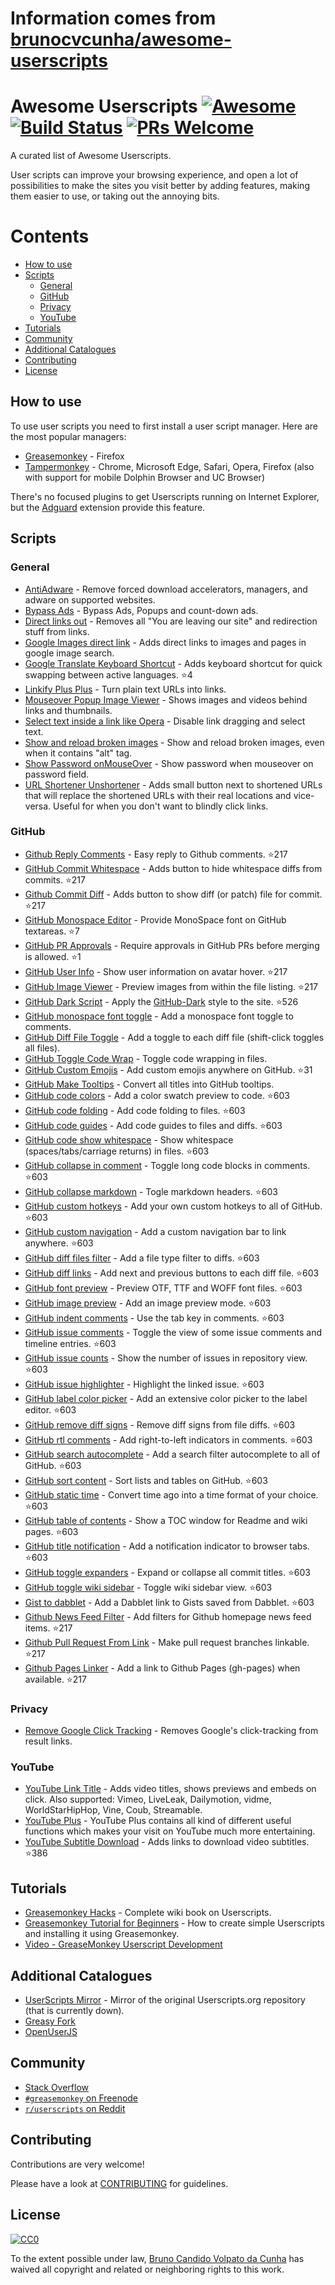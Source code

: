 # Information comes from [brunocvcunha/awesome-userscripts](https://github.com/brunocvcunha/awesome-userscripts)
# Awesome Userscripts [![Awesome](https://cdn.rawgit.com/sindresorhus/awesome/d7305f38d29fed78fa85652e3a63e154dd8e8829/media/badge.svg)](https://github.com/sindresorhus/awesome) [![Build Status](https://travis-ci.org/brunocvcunha/awesome-userscripts.svg?branch=master)](https://travis-ci.org/brunocvcunha/awesome-userscripts) [![PRs Welcome](https://img.shields.io/badge/PRs-welcome-brightgreen.svg)](http://makeapullrequest.com)

A curated list of Awesome Userscripts.

User scripts can improve your browsing experience, and open a lot of possibilities to make the sites you visit better by adding features, making them easier to use, or taking out the annoying bits.


# Contents

- [How to use](#How_to_use)
- [Scripts](#scripts)
  - [General](#general)
  - [GitHub](#github)
  - [Privacy](#privacy)
  - [YouTube](#youtube)
- [Tutorials](#tutorials)
- [Community](#community)
- [Additional Catalogues](#additional-catalogues)
- [Contributing](#contributing)
- [License](#license)



## How to use

To use user scripts you need to first install a user script manager. Here are the most popular managers:
- [Greasemonkey](http://www.greasespot.net/) - Firefox
- [Tampermonkey](https://tampermonkey.net/) - Chrome, Microsoft Edge, Safari, Opera, Firefox (also with support for mobile Dolphin Browser and UC Browser)

There's no focused plugins to get Userscripts running on Internet Explorer, but the [Adguard](https://adguard.com/) extension provide this feature.


## Scripts

### General

* [AntiAdware](https://greasyfork.org/en/scripts/4294-antiadware) - Remove forced download accelerators, managers, and adware on supported websites.
* [Bypass Ads](https://greasyfork.org/en/scripts/4881-adsbypasser) - Bypass Ads, Popups and count-down ads.
* [Direct links out](https://openuserjs.org/scripts/nokeya/Direct_links_out) - Removes all "You are leaving our site" and redirection stuff from links.
* [Google Images direct link](https://greasyfork.org/en/scripts/3187-google-images-direct-link) - Adds direct links to images and pages in google image search.
* [Google Translate Keyboard Shortcut](https://github.com/Greenek/google-translate-keyboard-shortcut-userscript) - Adds keyboard shortcut for quick swapping between active languages. :star:4
* [Linkify Plus Plus](https://greasyfork.org/en/scripts/4255-linkify-plus-plus) - Turn plain text URLs into links.
* [Mouseover Popup Image Viewer](https://greasyfork.org/en/scripts/404-mouseover-popup-image-viewer) - Shows images and videos behind links and thumbnails.
* [Select text inside a link like Opera](https://greasyfork.org/en/scripts/789-select-text-inside-a-link-like-opera) - Disable link dragging and select text.
* [Show and reload broken images](https://greasyfork.org/en/scripts/790-show-and-reload-broken-images) - Show and reload broken images, even when it contains "alt" tag.
* [Show Password onMouseOver](https://greasyfork.org/en/scripts/32-show-password-onmouseover) - Show password when mouseover on password field.
* [URL Shortener Unshortener](https://greasyfork.org/en/scripts/5359-url-shortener-unshortener) - Adds small button next to shortened URLs that will replace the shortened URLs with their real locations and vice-versa. Useful for when you don't want to blindly click links.


### GitHub

* [Github Reply Comments](https://github.com/jerone/UserScripts/tree/master/Github_Reply_Comments#readme) - Easy reply to Github comments. :star:217
* [GitHub Commit Whitespace](https://github.com/jerone/UserScripts/tree/master/Github_Commit_Whitespace#readme) - Adds button to hide whitespace diffs from commits. :star:217
* [Github Commit Diff](https://github.com/jerone/UserScripts/tree/master/Github_Commit_Diff#readme) - Adds button to show diff (or patch) file for commit. :star:217
* [GitHub Monospace Editor](https://github.com/devxoul/github-monospace-editor) - Provide MonoSpace font on GitHub textareas. :star:7
* [GitHub PR Approvals](https://github.com/stowball/github-pr-approvals) - Require approvals in GitHub PRs before merging is allowed. :star:1
* [GitHub User Info](https://github.com/jerone/UserScripts/tree/master/Github_User_Info#readme) - Show user information on avatar hover. :star:217
* [GitHub Image Viewer](https://github.com/jerone/UserScripts/tree/master/Github_Image_Viewer#readme) - Preview images from within the file listing. :star:217
* [GitHub Dark Script](https://github.com/StylishThemes/GitHub-Dark-Script) - Apply the [GitHub-Dark](https://github.com/StylishThemes/GitHub-Dark) style to the site. :star:526
* [GitHub monospace font toggle](https://greasyfork.org/en/scripts/18787-github-monospace-font-toggle) - Add a monospace font toggle to comments.
* [GitHub Diff File Toggle](https://greasyfork.org/en/scripts/18788-github-diff-file-toggle) - Add a toggle to each diff file (shift-click toggles all files).
* [GitHub Toggle Code Wrap](https://greasyfork.org/en/scripts/18789-github-toggle-code-wrap) - Toggle code wrapping in files.
* [GitHub Custom Emojis](https://github.com/StylishThemes/GitHub-Custom-Emojis) - Add custom emojis anywhere on GitHub. :star:31
* [GitHub Make Tooltips](https://greasyfork.org/en/scripts/22194) - Convert all titles into GitHub tooltips.
* [GitHub code colors](https://github.com/Mottie/GitHub-userscripts/wiki/GitHub-code-colors) - Add a color swatch preview to code. :star:603
* [GitHub code folding](https://github.com/Mottie/GitHub-userscripts/wiki/GitHub-code-folding) - Add code folding to files. :star:603
* [GitHub code guides](https://github.com/Mottie/GitHub-userscripts/wiki/GitHub-code-guides) - Add code guides to files and diffs. :star:603
* [GitHub code show whitespace](https://github.com/Mottie/GitHub-userscripts/wiki/GitHub-code-show-whitespace) - Show whitespace (spaces/tabs/carriage returns) in files. :star:603
* [GitHub collapse in comment](https://github.com/Mottie/GitHub-userscripts/wiki/GitHub-collapse-in-comment) - Toggle long code blocks in comments. :star:603
* [GitHub collapse markdown](https://github.com/Mottie/GitHub-userscripts/wiki/GitHub-collapse-markdown) - Togle markdown headers. :star:603
* [GitHub custom hotkeys](https://github.com/Mottie/GitHub-userscripts/wiki/GitHub-custom-hotkeys) - Add your own custom hotkeys to all of GitHub. :star:603
* [GitHub custom navigation](https://github.com/Mottie/GitHub-userscripts/wiki/GitHub-custom-navigation) - Add a custom navigation bar to link anywhere. :star:603
* [GitHub diff files filter](https://github.com/Mottie/GitHub-userscripts/wiki/GitHub-diff-files-filter) - Add a file type filter to diffs. :star:603
* [GitHub diff links](https://github.com/Mottie/GitHub-userscripts/wiki/GitHub-diff-links) - Add next and previous buttons to each diff file. :star:603
* [GitHub font preview](https://github.com/Mottie/GitHub-userscripts/wiki/GitHub-font-preview) - Preview OTF, TTF and WOFF font files. :star:603
* [GitHub image preview](https://github.com/Mottie/GitHub-userscripts/wiki/GitHub-image-preview) - Add an image preview mode. :star:603
* [GitHub indent comments](https://github.com/Mottie/GitHub-userscripts/wiki/GitHub-indent-comments) - Use the tab key in comments. :star:603
* [GitHub issue comments](https://github.com/Mottie/GitHub-userscripts/wiki/GitHub-issue-comments) - Toggle the view of some issue comments and timeline entries. :star:603
* [GitHub issue counts](https://github.com/Mottie/GitHub-userscripts/wiki/GitHub-issue-counts) - Show the number of issues in repository view. :star:603
* [GitHub issue highlighter](https://github.com/Mottie/GitHub-userscripts/wiki/GitHub-issue-highlighter) - Highlight the linked issue. :star:603
* [GitHub label color picker](https://github.com/Mottie/GitHub-userscripts/wiki/GitHub-label-color-picker) - Add an extensive color picker to the label editor. :star:603
* [GitHub remove diff signs](https://github.com/Mottie/GitHub-userscripts/wiki/GitHub-remove-diff-signs) - Remove diff signs from file diffs. :star:603
* [GitHub rtl comments](https://github.com/Mottie/GitHub-userscripts/wiki/GitHub-rtl-comments) - Add right-to-left indicators in comments. :star:603
* [GitHub search autocomplete](https://github.com/Mottie/GitHub-userscripts/wiki/GitHub-search-autocomplete) - Add a search filter autocomplete to all of GitHub. :star:603
* [GitHub sort content](https://github.com/Mottie/GitHub-userscripts/wiki/GitHub-sort-content) - Sort lists and tables on GitHub. :star:603
* [GitHub static time](https://github.com/Mottie/GitHub-userscripts/wiki/GitHub-static-time) - Convert time ago into a time format of your choice. :star:603
* [GitHub table of contents](https://github.com/Mottie/GitHub-userscripts/wiki/GitHub-table-of-contents) - Show a TOC window for Readme and wiki pages. :star:603
* [GitHub title notification](https://github.com/Mottie/GitHub-userscripts/wiki/GitHub-title-notification) - Add a notification indicator to browser tabs. :star:603
* [GitHub toggle expanders](https://github.com/Mottie/GitHub-userscripts/wiki/GitHub-toggle-expanders) - Expand or collapse all commit titles. :star:603
* [GitHub toggle wiki sidebar](https://github.com/Mottie/GitHub-userscripts/wiki/GitHub-toggle-wiki-sidebar) - Toggle wiki sidebar view. :star:603
* [Gist to dabblet](https://github.com/Mottie/GitHub-userscripts/wiki/Gist-to-dabblet) - Add a Dabblet link to Gists saved from Dabblet. :star:603
* [Github News Feed Filter](https://github.com/jerone/UserScripts/tree/master/Github_News_Feed_Filter#readme) - Add filters for Github homepage news feed items. :star:217
* [Github Pull Request From Link](https://github.com/jerone/UserScripts/tree/master/Github_Pull_Request_From#readme) - Make pull request branches linkable. :star:217
* [Github Pages Linker](https://github.com/jerone/UserScripts/tree/master/Github_Pages_Linker#readme) - Add a link to Github Pages (gh-pages) when available. :star:217



### Privacy

* [Remove Google Click Tracking](https://greasyfork.org/en/scripts/1523-remove-google-click-tracking) - Removes Google's click-tracking from result links.


### YouTube

* [YouTube Link Title](https://greasyfork.org/en/scripts/413-youtube-link-title) - Adds video titles, shows previews and embeds on click. Also supported: Vimeo, LiveLeak, Dailymotion, vidme, WorldStarHipHop, Vine, Coub, Streamable.
* [YouTube Plus](https://greasyfork.org/en/scripts/9932-youtube) - YouTube Plus contains all kind of different useful functions which makes your visit on YouTube much more entertaining.
* [YouTube Subtitle Download](https://github.com/1c7/Youtube-Auto-Subtitle-Download) - Adds links to download video subtitles. :star:386



## Tutorials

  - [Greasemonkey Hacks](http://commons.oreilly.com/wiki/index.php/Greasemonkey_Hacks) - Complete wiki book on Userscripts.
  - [Greasemonkey Tutorial for Beginners](http://hayageek.com/greasemonkey-tutorial/) - How to create simple Userscripts and installing it using Greasemonkey.
  - [Video - GreaseMonkey Userscript Development](https://www.youtube.com/watch?v=hAeWOOJPp0o)

## Additional Catalogues

* [UserScripts Mirror](http://userscripts-mirror.org/) - Mirror of the original Userscripts.org repository (that is currently down).
* [Greasy Fork](https://greasyfork.org/)
* [OpenUserJS](https://openuserjs.org/)


## Community

* [Stack Overflow](https://stackoverflow.com/questions/tagged/userscripts)
* [`#greasemonkey` on Freenode](http://webchat.freenode.net/?channels=greasemonkey)
* [`r/userscripts` on Reddit](https://www.reddit.com/r/userscripts/)


## Contributing

Contributions are very welcome!

Please have a look at [CONTRIBUTING](https://github.com/brunocvcunha/awesome-userscripts/blob/master/CONTRIBUTING.md) for guidelines.

## License

[![CC0](http://i.creativecommons.org/p/zero/1.0/88x31.png)](http://creativecommons.org/publicdomain/zero/1.0/)

To the extent possible under law, [Bruno Candido Volpato da Cunha](http://www.brunocandido.com) has waived all copyright and related or neighboring rights to this work.

